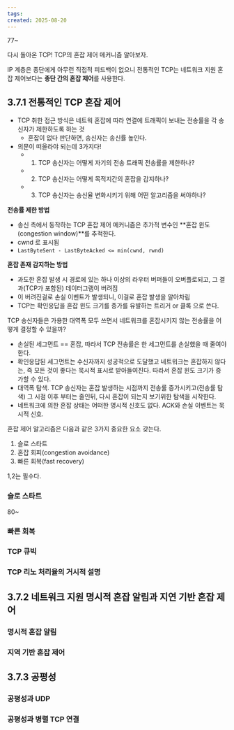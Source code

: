 ```yaml
---
tags: 
created: 2025-08-20
---
```

77~

다시 돌아온 TCP! TCP의 혼잡 제어 메커니즘 알아보자.

IP 계층은 종단에게 아무런 직접적 피드백이 없으니 전통적인 TCP는 네트워크 지원 혼잡 제어보다는 **종단 간의 혼잡 제어**를 사용한다.
## 3.7.1 전통적인 TCP 혼잡 제어
- TCP 취한 접근 방식은 네트웍 혼잡에 따라 연결에 트래픽이 보내는 전송률을 각 송신자가 제한하도록 하는 것
	- 혼잡이 없다 판단하면, 송신자는 송신률 높인다.
- 의문이 떠올라야 되는데 3가지다!
	- 1. TCP 송신자는 어떻게 자기의 전송 트래픽 전송률을 제한하나?
	- 2. TCP 송신자는 어떻게 목적지간의 혼잡을 감지하나?
	- 3. TCP 송신자는 송신율 변화시키기 위해 어떤 알고리즘을 써야하나?

**전송률 제한 방법**
- 송신 측에서 동작하는 TCP 혼잡 제어 메커니즘은 추가적 변수인 **혼잡 윈도(congestion window)**를 추적한다.
- cwnd 로 표시됨
- `LastByteSent - LastByteAcked <= min(cwnd, rwnd)`

**혼잡 존재 감지하는 방법**
- 과도한 혼잡 발생 시 경로에 있는 하나 이상의 라우터 버퍼들이 오버플로되고, 그 결과(TCP가 포함된) 데이터그램이 버려짐
- 이 버려진걸로 손실 이벤트가 발생되니, 이걸로 혼잡 발생을 알아차림
- TCP는 확인응답을 혼잡 윈도 크기를 증가를 유발하는 트리거 or 클록 으로 쓴다.

TCP 송신자들은 가용한 대역폭 모두 쓰면서 네트워크를 혼잡시키지 않는 전송률을 어떻게 결정할 수 있을까?
- 손실된 세그먼트 == 혼잡, 따라서 TCP 전송률은 한 세그먼트를 손실했을 때 줄여야한다.
- 확인응답된 세그먼트는 수신자까지 성공적으로 도달했고 네트워크는 혼잡하지 않다는, 즉 모든 것이 좋다는 묵시적 표시로 받아들여진다. 따라서 혼잡 윈도 크기가 증가할 수 있다.
- 대역폭 탐색. TCP 송신자는 혼잡 발생하는 시점까지 전송률 증가시키고(전송률 탐색) 그 시점 이후 부터는 줄인뒤, 다시 혼잡이 되는지 보기위한 탐색을 시작한다.
- 네트워크에 의한 혼잡 상태는 어떠한 명시적 신호도 없다. ACK와 손실 이벤트는 묵시적 신호.

혼잡 제어 알고리즘은 다음과 같은 3가지 중요한 요소 갖는다.
1. 슬로 스타트
2. 혼잡 회피(congestion avoidance)
3. 빠른 회복(fast recovery)

1,2는 필수다.


### 슬로 스타트

80~

### 빠른 회복

### TCP 큐빅

### TCP 리노 처리율의 거시적 설명

## 3.7.2 네트워크 지원 명시적 혼잡 알림과 지연 기반 혼잡 제어

### 명시적 혼잡 알림

### 지역 기반 혼잡 제어


## 3.7.3 공평성
### 공평성과 UDP

### 공평성과 병렬 TCP 연결
